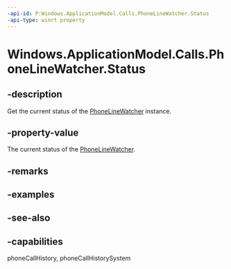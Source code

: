 ```yaml
---
-api-id: P:Windows.ApplicationModel.Calls.PhoneLineWatcher.Status
-api-type: winrt property
---
```


<!-- Property syntax
public Windows.ApplicationModel.Calls.PhoneLineWatcherStatus Status { get; }
-->

# Windows.ApplicationModel.Calls.PhoneLineWatcher.Status

## -description
Get the current status of the [PhoneLineWatcher](phonelinewatcher.md) instance.

## -property-value
The current status of the [PhoneLineWatcher](phonelinewatcher.md).

## -remarks

## -examples

## -see-also

## -capabilities
phoneCallHistory, phoneCallHistorySystem
